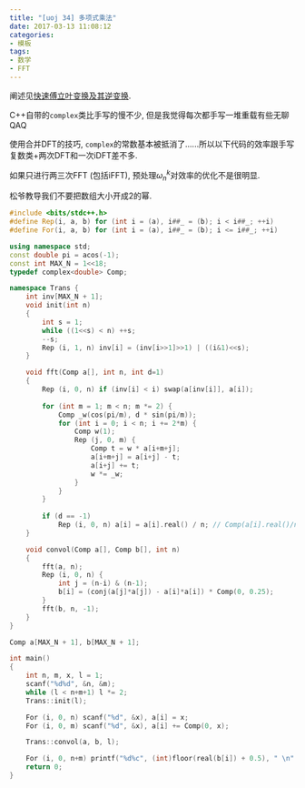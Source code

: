 ```yaml
---
title: "[uoj 34] 多项式乘法"
date: 2017-03-13 11:08:12
categories:
- 模板
tags:
- 数学
- FFT
---
```

阐述见[快速傅立叶变换及其逆变换](/2017/03/12/fft/).
<!--more-->
C++自带的`complex`类比手写的慢不少, 但是我觉得每次都手写一堆重载有些无聊 QAQ

使用合并DFT的技巧, `complex`的常数基本被抵消了......所以以下代码的效率跟手写复数类+两次DFT和一次iDFT差不多.

如果只进行两三次FFT (包括iFFT), 预处理$\omega_n^k$对效率的优化不是很明显.

松爷教导我们不要把数组大小开成2的幂.

```cpp
#include <bits/stdc++.h>
#define Rep(i, a, b) for (int i = (a), i##_ = (b); i < i##_; ++i)
#define For(i, a, b) for (int i = (a), i##_ = (b); i <= i##_; ++i)

using namespace std;
const double pi = acos(-1);
const int MAX_N = 1<<18;
typedef complex<double> Comp;

namespace Trans {
	int inv[MAX_N + 1];
	void init(int n)
	{
		int s = 1;
		while ((1<<s) < n) ++s;
		--s;
		Rep (i, 1, n) inv[i] = (inv[i>>1]>>1) | ((i&1)<<s);
	}

	void fft(Comp a[], int n, int d=1)
	{
		Rep (i, 0, n) if (inv[i] < i) swap(a[inv[i]], a[i]);
		
		for (int m = 1; m < n; m *= 2) {
			Comp _w(cos(pi/m), d * sin(pi/m));
			for (int i = 0; i < n; i += 2*m) {
				Comp w(1);
				Rep (j, 0, m) {
					Comp t = w * a[i+m+j];
					a[i+m+j] = a[i+j] - t;
					a[i+j] += t;
					w *= _w;
				}
			}
		}
		
		if (d == -1)
			Rep (i, 0, n) a[i] = a[i].real() / n; // Comp(a[i].real()/n, a[i].imag()/n)
	}

	void convol(Comp a[], Comp b[], int n)
	{
		fft(a, n);
		Rep (i, 0, n) {
			int j = (n-i) & (n-1);
			b[i] = (conj(a[j]*a[j]) - a[i]*a[i]) * Comp(0, 0.25);
		}
		fft(b, n, -1);
	}
}

Comp a[MAX_N + 1], b[MAX_N + 1];

int main()
{
	int n, m, x, l = 1;
	scanf("%d%d", &n, &m);
	while (l < n+m+1) l *= 2;
	Trans::init(l);

	For (i, 0, n) scanf("%d", &x), a[i] = x;
	For (i, 0, m) scanf("%d", &x), a[i] += Comp(0, x);

	Trans::convol(a, b, l);

	For (i, 0, n+m) printf("%d%c", (int)floor(real(b[i]) + 0.5), " \n"[i == n+m]);
	return 0;
}
```